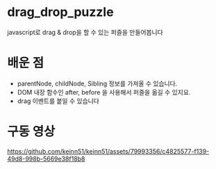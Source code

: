 # drag_drop_puzzle
javascript로 drag &amp; drop을 할 수 있는 퍼즐을 만들어봅니다

# 배운 점

- parentNode, childNode, Sibling 정보를 가져올 수 있습니다.
- DOM 내장 함수인 after, before 을 사용해서 퍼즐을 옮길 수 있지요.
- drag 이벤트를 붙일 수 있습니다

# 구동 영상

https://github.com/keinn51/keinn51/assets/79993356/c4825577-f139-49d8-998b-5669e38f18b8
